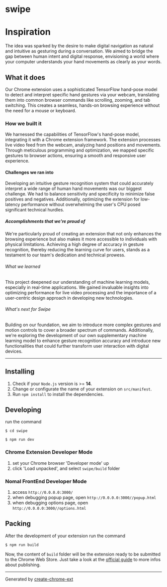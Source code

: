 # swipe

# Inspiration
The idea was sparked by the desire to make digital navigation as natural and intuitive as gesturing during a conversation. We aimed to bridge the gap between human intent and digital response, envisioning a world where your computer understands your hand movements as clearly as your words.

## What it does
Our Chrome extension uses a sophisticated TensorFlow hand-pose model to detect and interpret specific hand gestures via your webcam, translating them into common browser commands like scrolling, zooming, and tab switching. This creates a seamless, hands-on browsing experience without the need for a mouse or keyboard.

### How we built it
We harnessed the capabilities of TensorFlow's hand-pose model, integrating it with a Chrome extension framework. The extension processes live video feed from the webcam, analyzing hand positions and movements. Through meticulous programming and optimization, we mapped specific gestures to browser actions, ensuring a smooth and responsive user experience.

#### Challenges we ran into
Developing an intuitive gesture recognition system that could accurately interpret a wide range of human hand movements was our biggest challenge. We had to balance sensitivity and specificity to minimize false positives and negatives. Additionally, optimizing the extension for low-latency performance without overwhelming the user's CPU posed significant technical hurdles.

##### Accomplishments that we're proud of
We're particularly proud of creating an extension that not only enhances the browsing experience but also makes it more accessible to individuals with physical limitations. Achieving a high degree of accuracy in gesture recognition, thereby reducing the learning curve for users, stands as a testament to our team's dedication and technical prowess.

###### What we learned
This project deepened our understanding of machine learning models, especially in real-time applications. We gained invaluable insights into optimizing performance for live video processing and the importance of a user-centric design approach in developing new technologies.

###### What's next for Swipe
Building on our foundation, we aim to introduce more complex gestures and motion controls to cover a broader spectrum of commands. Additionally, we're exploring the development of our own supplementary machine learning model to enhance gesture recognition accuracy and introduce new functionalities that could further transform user interaction with digital devices.

 --------------------------

## Installing

1. Check if your `Node.js` version is >= **14**.
2. Change or configurate the name of your extension on `src/manifest`.
3. Run `npm install` to install the dependencies.

## Developing

run the command

```shell
$ cd swipe

$ npm run dev
```

### Chrome Extension Developer Mode

1. set your Chrome browser 'Developer mode' up
2. click 'Load unpacked', and select `swipe/build` folder

### Nomal FrontEnd Developer Mode

1. access `http://0.0.0.0:3000/`
2. when debugging popup page, open `http://0.0.0.0:3000//popup.html`
3. when debugging options page, open `http://0.0.0.0:3000//options.html`

## Packing

After the development of your extension run the command

```shell
$ npm run build
```

Now, the content of `build` folder will be the extension ready to be submitted to the Chrome Web Store. Just take a look at the [official guide](https://developer.chrome.com/webstore/publish) to more infos about publishing.

---

Generated by [create-chrome-ext](https://github.com/guocaoyi/create-chrome-ext)
